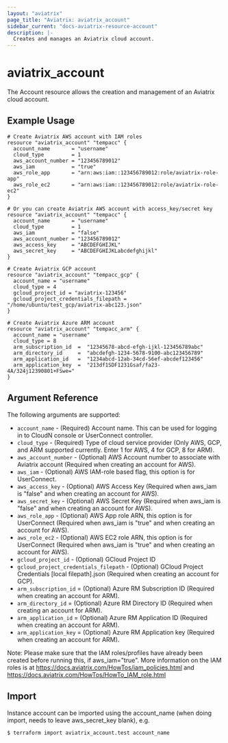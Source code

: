 ```yaml
---
layout: "aviatrix"
page_title: "Aviatrix: aviatrix_account"
sidebar_current: "docs-aviatrix-resource-account"
description: |-
  Creates and manages an Aviatrix cloud account.
---
```


# aviatrix_account

The Account resource allows the creation and management of an Aviatrix cloud account.

## Example Usage

```hcl
# Create Aviatrix AWS account with IAM roles
resource "aviatrix_account" "tempacc" {
  account_name       = "username"
  cloud_type         = 1
  aws_account_number = "123456789012"
  aws_iam            = "true"
  aws_role_app       = "arn:aws:iam::123456789012:role/aviatrix-role-app"
  aws_role_ec2       = "arn:aws:iam::123456789012:role/aviatrix-role-ec2"
}

# Or you can create Aviatrix AWS account with access_key/secret key
resource "aviatrix_account" "tempacc" {
  account_name       = "username"
  cloud_type         = 1
  aws_iam            = "false"
  aws_account_number = "123456789012"
  aws_access_key     = "ABCDEFGHIJKL"
  aws_secret_key     = "ABCDEFGHIJKLabcdefghijkl"
}

# Create Aviatrix GCP account
resource "aviatrix_account" "tempacc_gcp" {
  account_name = "username"
  cloud_type = 4
  gcloud_project_id = "aviatrix-123456"
  gcloud_project_credentials_filepath = "/home/ubuntu/test_gcp/aviatrix-abc123.json"
}

# Create Aviatrix Azure ARM account 
resource "aviatrix_account" "tempacc_arm" {
  account_name = "username"
  cloud_type = 8
  arm_subscription_id  =  "12345678-abcd-efgh-ijkl-123456789abc"
  arm_directory_id     =  "abcdefgh-1234-5678-9100-abc123456789"
  arm_application_id   =  "1234abcd-12ab-34cd-56ef-abcdef123456"
  arm_application_key  =  "213df1SDF1231Gsaf/fa23-4A/324j12390801+FSwe=" 
}
```

## Argument Reference

The following arguments are supported:

* `account_name` - (Required) Account name. This can be used for logging in to CloudN console or UserConnect controller.
* `cloud_type` - (Required) Type of cloud service provider (Only AWS, GCP, and ARM supported currently. Enter 1 for AWS, 4 for GCP, 8 for ARM).
* `aws_account_number` - (Optional) AWS Account number to associate with Aviatrix account (Required when creating an account for AWS).
* `aws_iam` - (Optional) AWS IAM-role based flag, this option is for UserConnect.
* `aws_access_key` - (Optional) AWS Access Key (Required when aws_iam is "false" and when creating an account for AWS).
* `aws_secret_key` - (Optional) AWS Secret Key (Required when aws_iam is "false" and when creating an account for AWS).
* `aws_role_app` - (Optional) AWS App role ARN, this option is for UserConnect (Required when aws_iam is "true" and when creating an account for AWS).
* `aws_role_ec2` - (Optional) AWS EC2 role ARN, this option is for UserConnect (Required when aws_iam is "true" and when creating an account for AWS).
* `gcloud_project_id` - (Optional) GCloud Project ID
* `gcloud_project_credentials_filepath` - (Optional) GCloud Project Credentials [local filepath].json (Required when creating an account for GCP).
* `arm_subscription_id` = (Optional) Azure RM Subscription ID (Required when creating an account for ARM).
* `arm_directory_id` = (Optional) Azure RM Directory ID (Required when creating an account for ARM).
* `arm_application_id` = (Optional) Azure RM Application ID (Required when creating an account for ARM).
* `arm_application_key` = (Optional) Azure RM Application key (Required when creating an account for ARM).

Note: Please make sure that the IAM roles/profiles have already been created before running this, if aws_iam="true". More information on the IAM roles is at https://docs.aviatrix.com/HowTos/iam_policies.html and https://docs.aviatrix.com/HowTos/HowTo_IAM_role.html

## Import

Instance account can be imported using the account_name (when doing import, needs to leave aws_secret_key blank), e.g.

```
$ terraform import aviatrix_account.test account_name
```
